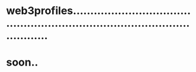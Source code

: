# web3profiles...................................................................................................
# soon..
